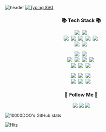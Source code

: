 ![header](https://capsule-render.vercel.app/api?type=waving&color=6994CDEE&text=&animation=twinkling&height=80)
[![Typing SVG](https://readme-typing-svg.demolab.com?font=Alkatra&weight=500&size=45&duration=3500&pause=3&color=6994CDEE&center=false&vCenter=false&multiline=true&repeat=true&width=1000&height=100&lines=Welcome+to+10000DOO's+GitHub!👋)](https://git.io/typing-svg)

<h3 align="center">📚 Tech Stack 📚</h3>
<p align="center">
  <img src="https://img.shields.io/badge/Swift-FA7343?style=flat-square&logo=Swift&logoColor=white"/></a>&nbsp
  <!--<img src="https://img.shields.io/badge/Objective--C-000000?style=flat-square&logo=Objective-C&logoColor=white"/></a>&nbsp-->
  <img src="https://img.shields.io/badge/iOS-000000?style=flat-square&logo=iOS&logoColor=white"/></a>&nbsp
  <br>
  <img src="https://img.shields.io/badge/UIKit-1575F9?style=flat-square&logo=Apple&logoColor=white"/></a>&nbsp
  <img src="https://img.shields.io/badge/SwiftUI-FF69B4?style=flat-square&logo=SwiftUI&logoColor=white"/></a>&nbsp
  <img src="https://img.shields.io/badge/Combine-FF69B4?style=flat-square&logo=Combine&logoColor=white"/></a>&nbsp
  <img src="https://img.shields.io/badge/Alamofire-CC342D?style=flat-square&logo=Alamofire&logoColor=white"/></a>&nbsp
  <img src="https://img.shields.io/badge/Realm-39477F?style=flat-square&logo=Realm&logoColor=white"/></a>&nbsp
  <br>
  <img src="https://img.shields.io/badge/Xcode-147EFB?style=flat-square&logo=Xcode&logoColor=white"/></a>&nbsp
  <img src="https://img.shields.io/badge/Git-F05032?style=flat-square&logo=Git&logoColor=white"/></a>&nbsp
</p>
<p align="center">
  <img src="https://img.shields.io/badge/Java-007396?style=flat-square&logo=Java&logoColor=white"/></a>&nbsp
  <img src="https://img.shields.io/badge/IntelliJ_IDEA-000000?style=flat-square&logo=IntelliJ-IDEA&logoColor=white"/></a>&nbsp
  <br>
  <img src="https://img.shields.io/badge/Spring-6DB33F?style=flat-square&logo=Spring&logoColor=white"/></a>&nbsp
  <img src="https://img.shields.io/badge/SpringBoot-6DB33F?style=flat-square&logo=SpringBoot&logoColor=white"/></a>&nbsp 
  <img src="https://img.shields.io/badge/JPA-605E00?style=flat-square&logo=Java&logoColor=white"/></a>&nbsp
  <img src="https://img.shields.io/badge/Hibernate-59666C?style=flat-square&logo=Hibernate&logoColor=white"/></a>&nbsp
  <br>
  <img src="https://img.shields.io/badge/PostgreSQL-336791?style=flat-square&logo=PostgreSQL&logoColor=white"/></a>&nbsp
  <img src="https://img.shields.io/badge/Mysql-E6B91E?style=flat-square&logo=MySql&logoColor=white"/></a>&nbsp 
  <img src="https://img.shields.io/badge/DataGrip-000000?style=flat-square&logo=DataGrip&logoColor=white"/></a>&nbsp
</p>

<p align="center">
  <img src="https://img.shields.io/badge/Ubuntu-E95420?style=flat-square&logo=Ubuntu&logoColor=white"/></a>&nbsp
  <img src="https://img.shields.io/badge/CentOS-262577?style=flat-square&logo=CentOS&logoColor=white"/></a>&nbsp
  <img src="https://img.shields.io/badge/Amazon_Linux-232F3E?style=flat-square&logo=AmazonAWS&logoColor=white"/></a>&nbsp
  <br>
  <img src="https://img.shields.io/badge/AWS-232F3E?style=flat-square&logo=AmazonAWS&logoColor=white"/></a>&nbsp 
  <img src="https://img.shields.io/badge/Docker-2496ED?style=flat-square&logo=Docker&logoColor=white"/></a>&nbsp 
  <img src="https://img.shields.io/badge/Jenkins-D24939?style=flat-square&logo=Jenkins&logoColor=white"/></a>&nbsp 
<p>

<h3 align="center">🌈 Follow Me 🌈</h3>
<p align="center">
  <a href="mailto:gunjoun99@gmail.com"><img src="https://img.shields.io/badge/Gmail-d14836?style=flat-square&logo=Gmail&logoColor=white&link=gunjoun99@gmail.com"/></a>
  <a href="https://www.linkedin.com/in/건준-이-10000doo/"><img src="https://img.shields.io/badge/LinkedIn-0077B5?style=flat-square&logo=LinkedIn&logoColor=white"/></a>
  <a href="https://www.rocketpunch.com/@gunjoun99"><img src="https://img.shields.io/badge/RocketPunch-23036A?style=flat-square&logo=Rockrms&logoColor=white"/></a>
</p>


![10000DOO's GitHub stats](https://github-readme-stats.vercel.app/api?username=10000DOO&show=reviews,discussions_started,discussions_answered,prs_merged,prs_merged_percentage)

[![Hits](https://hits.seeyoufarm.com/api/count/incr/badge.svg?url=https%3A%2F%2Fgithub.com%2F10000DOO&count_bg=%236BA5F1&title_bg=%23555555&icon=&icon_color=%23E7E7E7&title=GitHub&edge_flat=false)](https://hits.seeyoufarm.com)
